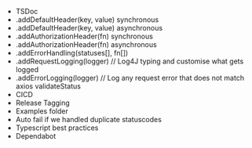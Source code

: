 -   TSDoc
-   .addDefaultHeader(key, value) synchronous
-   .addDefaultHeader(key, value) asynchronous
-   .addAuthorizationHeader(fn) synchronous
-   .addAuthorizationHeader(fn) asynchronous
-   .addErrorHandling(statuses[], fn[])
-   .addRequestLogging(logger) // Log4J typing and customise what gets logged
-   .addErrorLogging(logger) // Log any request error that does not match axios validateStatus
-   CICD
-   Release Tagging
-   Examples folder
-   Auto fail if we handled duplicate statuscodes
-   Typescript best practices
-   Dependabot
